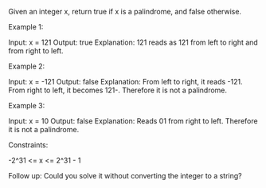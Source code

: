 Given an integer x, return true if x is a palindrome, and false otherwise.


Example 1:


Input: x = 121
Output: true
Explanation: 121 reads as 121 from left to right and from right to left.


Example 2:


Input: x = -121
Output: false
Explanation: From left to right, it reads -121. From right to left, it
becomes 121-. Therefore it is not a palindrome.


Example 3:


Input: x = 10
Output: false
Explanation: Reads 01 from right to left. Therefore it is not a
palindrome.



Constraints:


-2^31 <= x <= 2^31 - 1



Follow up: Could you solve it without converting the integer to a string?


